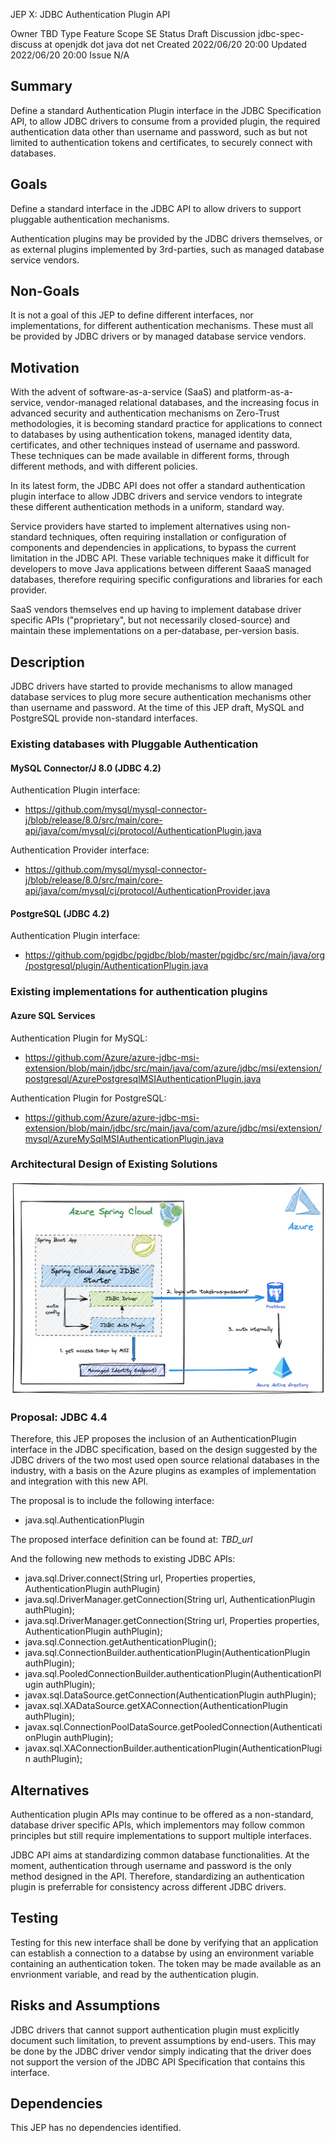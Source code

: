JEP X: JDBC Authentication Plugin API

Owner		TBD 
Type		Feature 
Scope		SE 
Status		Draft 
Discussion	jdbc-spec-discuss at openjdk dot java dot net 
Created		2022/06/20 20:00 
Updated		2022/06/20 20:00 
Issue		N/A

Summary
-------

Define a standard Authentication Plugin interface in the JDBC Specification API,
to allow JDBC drivers to consume from a provided plugin, the required
authentication data other than username and password, such as but not limited to
authentication tokens and certificates, to securely connect with databases.

Goals
-----

Define a standard interface in the JDBC API to allow drivers to support
pluggable authentication mechanisms.

Authentication plugins may be provided by the JDBC drivers themselves, or as
external plugins implemented by 3rd-parties, such as managed database service
vendors.

Non-Goals
---------

It is not a goal of this JEP to define different interfaces, nor
implementations, for different authentication mechanisms. These must all be
provided by JDBC drivers or by managed database service vendors.

Motivation
----------

With the advent of software-as-a-service (SaaS) and platform-as-a-service,
vendor-managed relational databases, and the increasing focus in advanced
security and authentication mechanisms on Zero-Trust methodologies, it is
becoming standard practice for applications to connect to databases by using
authentication tokens, managed identity data, certificates, and other techniques
instead of username and password. These techniques can be made available in
different forms, through different methods, and with different policies.

In its latest form, the JDBC API does not offer a standard authentication plugin
interface to allow JDBC drivers and service vendors to integrate these different
authentication methods in a uniform, standard way.

Service providers have started to implement alternatives using non-standard
techniques, often requiring installation or configuration of components and
dependencies in applications, to bypass the current limitation in the JDBC API.
These variable techniques make it difficult for developers to move Java
applications between different SaaaS managed databases, therefore requiring
specific configurations and libraries for each provider.

SaaS vendors themselves end up having to implement database driver specific APIs
("proprietary", but not necessarily closed-source) and maintain these
implementations on a per-database, per-version basis.

Description
-----------

JDBC drivers have started to provide mechanisms to allow managed database
services to plug more secure authentication mechanisms other than username and
password. At the time of this JEP draft, MySQL and PostgreSQL provide
non-standard interfaces.

### Existing databases with Pluggable Authentication

#### **MySQL Connector/J 8.0 (JDBC 4.2)**

Authentication Plugin interface:

 * https://github.com/mysql/mysql-connector-j/blob/release/8.0/src/main/core-api/java/com/mysql/cj/protocol/AuthenticationPlugin.java

Authentication Provider interface:

 * https://github.com/mysql/mysql-connector-j/blob/release/8.0/src/main/core-api/java/com/mysql/cj/protocol/AuthenticationProvider.java 

#### **PostgreSQL (JDBC 4.2)**

Authentication Plugin interface:

 * https://github.com/pgjdbc/pgjdbc/blob/master/pgjdbc/src/main/java/org/postgresql/plugin/AuthenticationPlugin.java

### Existing implementations for authentication plugins

#### **Azure SQL Services**

Authentication Plugin for MySQL:

 * https://github.com/Azure/azure-jdbc-msi-extension/blob/main/jdbc/src/main/java/com/azure/jdbc/msi/extension/postgresql/AzurePostgresqlMSIAuthenticationPlugin.java

Authentication Plugin for PostgreSQL:

 * https://github.com/Azure/azure-jdbc-msi-extension/blob/main/jdbc/src/main/java/com/azure/jdbc/msi/extension/mysql/AzureMySqlMSIAuthenticationPlugin.java

### Architectural Design of Existing Solutions

![diagram](./jdbc-auth-design.png "JDBC Auth Design")

### Proposal: JDBC 4.4

Therefore, this JEP proposes the inclusion of an AuthenticationPlugin interface
in the JDBC specification, based on the design suggested by the JDBC drivers of
the two most used open source relational databases in the industry, with a basis
on the Azure plugins as examples of implementation and integration with this new
API.

The proposal is to include the following interface:

 * java.sql.AuthenticationPlugin

The proposed interface definition can be found at: _TBD_url_

And the following new methods to existing JDBC APIs:

 * java.sql.Driver.connect(String url, Properties properties, AuthenticationPlugin authPlugin)
 * java.sql.DriverManager.getConnection(String url, AuthenticationPlugin authPlugin);
 * java.sql.DriverManager.getConnection(String url, Properties properties, AuthenticationPlugin authPlugin);
 * java.sql.Connection.getAuthenticationPlugin();
 * java.sql.ConnectionBuilder.authenticationPlugin(AuthenticationPlugin authPlugin);
 * java.sql.PooledConnectionBuilder.authenticationPlugin(AuthenticationPlugin authPlugin);
 * javax.sql.DataSource.getConnection(AuthenticationPlugin authPlugin);
 * javax.sql.XADataSource.getXAConnection(AuthenticationPlugin authPlugin);
 * javax.sql.ConnectionPoolDataSource.getPooledConnection(AuthenticationPlugin authPlugin);
 * javax.sql.XAConnectionBuilder.authenticationPlugin(AuthenticationPlugin authPlugin);

Alternatives
------------

Authentication plugin APIs may continue to be offered as a non-standard,
database driver specific APIs, which implementors may follow common principles
but still require implementations to support multiple interfaces.

JDBC API aims at standardizing common database functionalities. At the moment,
authentication through username and password is the only method designed in the
API. Therefore, standardizing an authentication plugin is preferrable for
consistency across different JDBC drivers.

Testing
-------

Testing for this new interface shall be done by verifying that an application
can establish a connection to a databse by using an environment variable
containing an authentication token. The token may be made available as an
envrionment variable, and read by the authentication plugin.

Risks and Assumptions
---------------------

JDBC drivers that cannot support authentication plugin must explicitly document
such limitation, to prevent assumptions by end-users. This may be done by the
JDBC driver vendor simply indicating that the driver does not support the
version of the JDBC API Specification that contains this interface.

Dependencies
------------

This JEP has no dependencies identified.